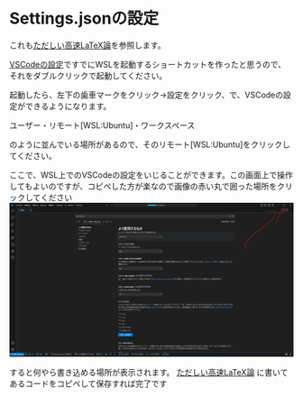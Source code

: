 # Settings.jsonの設定
これも[ただしい高速LaTeX論](https://qiita.com/JyJyJcr/items/69769c88eea9d0dae152#latex-workshop%E3%81%AE%E8%A8%AD%E5%AE%9A)を参照します。

[VSCodeの設定](VSCode.md)ですでにWSLを起動するショートカットを作ったと思うので、それをダブルクリックで起動してください。

起動したら、左下の歯車マークをクリック→設定をクリック、で、VSCodeの設定ができるようになります。

ユーザー・リモート[WSL:Ubuntu]・ワークスペース

のように並んでいる場所があるので、そのリモート[WSL:Ubuntu]をクリックしてください。

ここで、WSL上でのVSCodeの設定をいじることができます。この画面上で操作してもよいのですが、コピペした方が楽なので画像の赤い丸で囲った場所をクリックしてください
![settings.jsonを開く](settings.png)

すると何やら書き込める場所が表示されます。
[ただしい高速LaTeX論](https://qiita.com/JyJyJcr/items/69769c88eea9d0dae152#latex-workshop%E3%81%AE%E8%A8%AD%E5%AE%9A)
に書いてあるコードをコピペして保存すれば完了です
